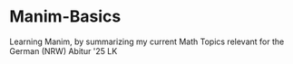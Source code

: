 # Manim-Basics
Learning Manim, by summarizing my current Math Topics relevant for the German (NRW) Abitur '25 LK
